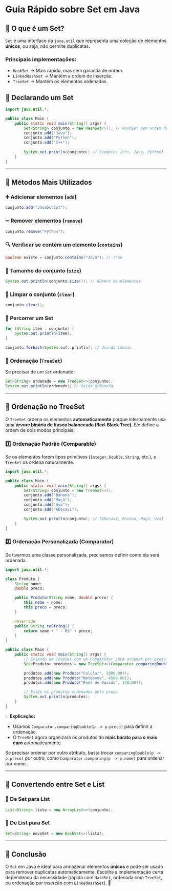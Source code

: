 # Guia Rápido sobre Set em Java

## 📌 O que é um Set?
`Set` é uma interface da `java.util` que representa uma coleção de elementos **únicos**, ou seja, não permite duplicatas.

### Principais implementações:
- `HashSet` → Mais rápido, mas sem garantia de ordem.
- `LinkedHashSet` → Mantém a ordem de inserção.
- `TreeSet` → Mantém os elementos ordenados.

## 📌 Declarando um Set

```java
import java.util.*;

public class Main {
    public static void main(String[] args) {
        Set<String> conjunto = new HashSet<>(); // HashSet sem ordem definida
        conjunto.add("Java");
        conjunto.add("Python");
        conjunto.add("C++");
        
        System.out.println(conjunto); // Exemplo: [C++, Java, Python] (ordem não garantida)
    }
}
```

---

## 📌 Métodos Mais Utilizados

### ➕ Adicionar elementos (`add`)
```java
conjunto.add("JavaScript");
```

### ➖ Remover elementos (`remove`)
```java
conjunto.remove("Python");
```

### 🔍 Verificar se contém um elemento (`contains`)
```java
boolean existe = conjunto.contains("Java"); // true
```

### 🔄 Tamanho do conjunto (`size`)
```java
System.out.println(conjunto.size()); // Número de elementos
```

### 🔄 Limpar o conjunto (`clear`)
```java
conjunto.clear();
```

### 🚀 Percorrer um Set
```java
for (String item : conjunto) {
    System.out.println(item);
}

conjunto.forEach(System.out::println); // Usando Lambda
```

### 📌 Ordenação (`TreeSet`)
Se precisar de um `Set` ordenado:
```java
Set<String> ordenado = new TreeSet<>(conjunto);
System.out.println(ordenado); // Saída ordenada
```

---

## 📌 Ordenação no TreeSet
O `TreeSet` ordena os elementos **automaticamente** porque internamente usa uma **árvore binária de busca balanceada (Red-Black Tree)**. Ele define a ordem de dois modos principais:

### 1️⃣ **Ordenação Padrão (Comparable)**
Se os elementos forem tipos primitivos (`Integer`, `Double`, `String`, etc.), o `TreeSet` os ordena naturalmente.

```java
import java.util.*;

public class Main {
    public static void main(String[] args) {
        Set<String> conjunto = new TreeSet<>();
        conjunto.add("Banana");
        conjunto.add("Maçã");
        conjunto.add("Uva");
        conjunto.add("Abacaxi");

        System.out.println(conjunto); // [Abacaxi, Banana, Maçã, Uva] (ordem alfabética)
    }
}
```

### 2️⃣ **Ordenação Personalizada (Comparator)**
Se tivermos uma classe personalizada, precisamos definir como ela será ordenada.

```java
import java.util.*;

class Produto {
    String nome;
    double preco;

    public Produto(String nome, double preco) {
        this.nome = nome;
        this.preco = preco;
    }

    @Override
    public String toString() {
        return nome + " - R$" + preco;
    }
}

public class Main {
    public static void main(String[] args) {
        // Criando um TreeSet com um Comparator para ordenar por preço
        Set<Produto> produtos = new TreeSet<>(Comparator.comparingDouble(p -> p.preco));

        produtos.add(new Produto("Celular", 2000.00));
        produtos.add(new Produto("Notebook", 4500.00));
        produtos.add(new Produto("Fone de Ouvido", 150.00));

        // Exibe os produtos ordenados pelo preço
        System.out.println(produtos);
    }
}
```

💡 **Explicação:**
- Usamos `Comparator.comparingDouble(p -> p.preco)` para definir a ordenação.
- O `TreeSet` agora organizará os produtos do **mais barato para o mais caro** automaticamente.

Se precisar ordenar por outro atributo, basta trocar `comparingDouble(p -> p.preco)` por outro, como `Comparator.comparing(p -> p.nome)` para ordenar por nome.

---

## 📌 Convertendo entre Set e List

### 📝 De Set para List
```java
List<String> lista = new ArrayList<>(conjunto);
```

### 🔄 De List para Set
```java
Set<String> novoSet = new HashSet<>(lista);
```

---

## 📌 Conclusão
O `Set` em Java é ideal para armazenar elementos **únicos** e pode ser usado para remover duplicatas automaticamente. Escolha a implementação certa dependendo da necessidade (rápida com `HashSet`, ordenada com `TreeSet`, ou ordenação por inserção com `LinkedHashSet`). 🚀

